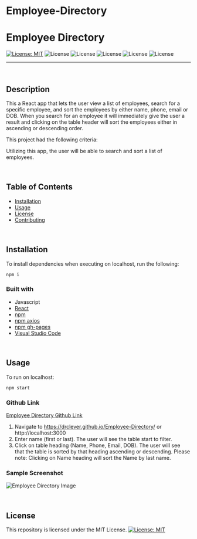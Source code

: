 # Employee-Directory

# Employee Directory

[![License: MIT](https://img.shields.io/badge/License-MIT-yellow.svg)](https://opensource.org/licenses/MIT) 
![License](https://img.shields.io/static/v1?label=Language&message=JavaScript&color=brightgreen)
![License](https://img.shields.io/static/v1?label=Language&message=CSS.js&color=orange) 
![License](https://img.shields.io/static/v1?label=Language&message=Node.js&color=green)
![License](https://img.shields.io/static/v1?label=Language&message=React&color=blueviolet)
![License](https://img.shields.io/static/v1?label=Language&message=HTML&color=blue)

  ---
  
<p>&nbsp;<p>

## Description

This a React app that lets the user view a list of employees, search for a specific employee, and sort the employees by either name, phone, email or DOB. When you search for an employee it will immediately give the user a result and clicking on the table header will sort the employees either in ascending or descending order.

This project had the following criteria:

Utilizing this app, the user will be able to search and sort a list of employees. 

<p>&nbsp;<p>

## Table of Contents
* [Installation](#installation)
* [Usage](#usage)
* [License](#license)
* [Contributing](#contributing)

<p>&nbsp;<p>

## Installation

To install dependencies when executing on localhost, run the following:

```
npm i
```

### Built with
* Javascript
* [React](https://www.npmjs.com/package/react/)
* [npm](https://nodejs.org/en/)
* [npm axios](https://www.npmjs.com/package/axios)
* [npm gh-pages](https://www.npmjs.com/package/gh-pages)
* [Visual Studio Code](code.visualstudio.com)

<p>&nbsp;<p>

## Usage

To run on localhost:

```
npm start
```

### Github Link
[Employee Directory Github Link](https://michaelcrowderjr1.github.io/Employee-Directory/)

1. Navigate to https://drclever.github.io/Employee-Directory/ or http://localhost:3000
2. Enter name (first or last).  The user will see the table start to filter.
3. Click on table heading (Name, Phone, Email, DOB).  The user will see that the table is sorted by that heading ascending or descending.  Please note:  Clicking on Name heading will sort the Name by last name.


### Sample Screenshot
![Employee Directory Image](./EmployeeDirectoryImage.PNG)


<p>&nbsp;<p>

## License

This repository is licensed under the MIT License.
[![License: MIT](https://img.shields.io/badge/License-MIT-yellow.svg)](https://opensource.org/licenses/MIT)

<p>&nbsp;<p>
